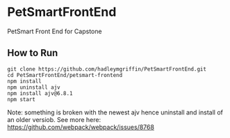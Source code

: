 # PetSmartFrontEnd
PetSmart Front End for Capstone

## How to Run
```
git clone https://github.com/hadleymgriffin/PetSmartFrontEnd.git
cd PetSmartFrontEnd/petsmart-frontend
npm install
npm uninstall ajv
npm install ajv@6.8.1
npm start
```
Note: something is broken with the newest ajv hence uninstall and install of an older versiob. See more here: https://github.com/webpack/webpack/issues/8768
